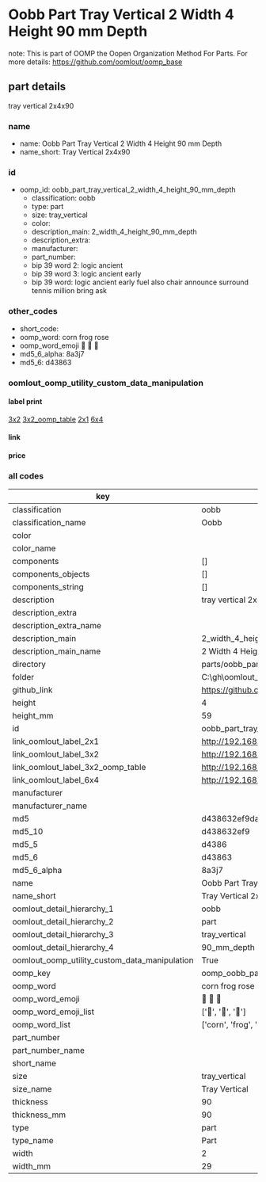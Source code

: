 # Oobb Part Tray Vertical 2 Width 4 Height 90 mm Depth  

note: This is part of OOMP the Oopen Organization Method For Parts. For more details: https://github.com/oomlout/oomp_base

##  part details
  



tray vertical 2x4x90



### name
* name: Oobb Part Tray Vertical 2 Width 4 Height 90 mm Depth
* name_short: Tray Vertical 2x4x90 
### id
* oomp_id: oobb_part_tray_vertical_2_width_4_height_90_mm_depth
  * classification: oobb
  * type: part
  * size: tray_vertical
  * color: 
  * description_main: 2_width_4_height_90_mm_depth
  * description_extra: 
  * manufacturer: 
  * part_number: 
  * bip 39 word 2: logic ancient
  * bip 39 word 3: logic ancient early
  * bip 39 word: logic ancient early fuel also chair announce surround tennis million bring ask

### other_codes
* short_code: 
* oomp_word: corn frog rose
* oomp_word_emoji :corn: :frog: :rose:
* md5_6_alpha: 8a3j7
* md5_6: d43863






### oomlout_oomp_utility_custom_data_manipulation
#### label print
[3x2](http://192.168.1.245:1112/?label=oomp%208a3j7)
[3x2_oomp_table](http://192.168.1.108:1112/?label=oomp%208a3j7)
[2x1](http://192.168.1.242:1112/?label=oomp%208a3j7)
[6x4](http://192.168.1.55:1112/?label=oomp%208a3j7)    

#### link

                              

#### price







### all codes 
| key | value |  
| --- | --- |  
| classification | oobb |  
| classification_name | Oobb |  
| color |  |  
| color_name |  |  
| components | [] |  
| components_objects | [] |  
| components_string | [] |  
| description | tray vertical 2x4x90 |  
| description_extra |  |  
| description_extra_name |  |  
| description_main | 2_width_4_height_90_mm_depth |  
| description_main_name | 2 Width 4 Height 90 mm Depth |  
| directory | parts/oobb_part_tray_vertical_2_width_4_height_90_mm_depth |  
| folder | C:\gh\oomlout_oobb_version_4_generated_parts\parts\oobb_part_tray_vertical_2_width_4_height_90_mm_depth |  
| github_link | https://github.com/oomlout/oomlout_oomp_part_src/tree/main/parts/oobb_part_tray_vertical_2_width_4_height_90_mm_depth |  
| height | 4 |  
| height_mm | 59 |  
| id | oobb_part_tray_vertical_2_width_4_height_90_mm_depth |  
| link_oomlout_label_2x1 | http://192.168.1.242:1112/?label=oomp%208a3j7 |  
| link_oomlout_label_3x2 | http://192.168.1.245:1112/?label=oomp%208a3j7 |  
| link_oomlout_label_3x2_oomp_table | http://192.168.1.108:1112/?label=oomp%208a3j7 |  
| link_oomlout_label_6x4 | http://192.168.1.55:1112/?label=oomp%208a3j7 |  
| manufacturer |  |  
| manufacturer_name |  |  
| md5 | d438632ef9da81289703a5de8a42241c |  
| md5_10 | d438632ef9 |  
| md5_5 | d4386 |  
| md5_6 | d43863 |  
| md5_6_alpha | 8a3j7 |  
| name | Oobb Part Tray Vertical 2 Width 4 Height 90 mm Depth |  
| name_short | Tray Vertical 2x4x90  |  
| oomlout_detail_hierarchy_1 | oobb |  
| oomlout_detail_hierarchy_2 | part |  
| oomlout_detail_hierarchy_3 | tray_vertical |  
| oomlout_detail_hierarchy_4 | 90_mm_depth |  
| oomlout_oomp_utility_custom_data_manipulation | True |  
| oomp_key | oomp_oobb_part_tray_vertical_2_width_4_height_90_mm_depth |  
| oomp_word | corn frog rose |  
| oomp_word_emoji | :corn: :frog: :rose: |  
| oomp_word_emoji_list | [':corn:', ':frog:', ':rose:'] |  
| oomp_word_list | ['corn', 'frog', 'rose'] |  
| part_number |  |  
| part_number_name |  |  
| short_name |  |  
| size | tray_vertical |  
| size_name | Tray Vertical |  
| thickness | 90 |  
| thickness_mm | 90 |  
| type | part |  
| type_name | Part |  
| width | 2 |  
| width_mm | 29 |  
